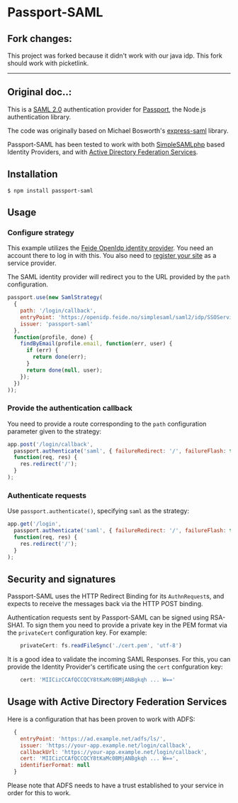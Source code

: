 Passport-SAML
=============

Fork changes:
---------------

This project was forked because it didn't work with our java idp. This fork should work with picketlink.

- - -

Original doc..:
---------------

This is a [SAML 2.0](http://en.wikipedia.org/wiki/SAML_2.0) authentication provider for [Passport](http://passportjs.org/), the Node.js authentication library.

The code was originally based on Michael Bosworth's [express-saml](https://github.com/bozzltron/express-saml) library.

Passport-SAML has been tested to work with both [SimpleSAMLphp](http://simplesamlphp.org/) based Identity Providers, and with [Active Directory Federation Services](http://en.wikipedia.org/wiki/Active_Directory_Federation_Services).

## Installation

    $ npm install passport-saml

## Usage

### Configure strategy

This example utilizes the [Feide OpenIdp identity provider](https://openidp.feide.no/). You need an account there to log in with this. You also need to [register your site](https://openidp.feide.no/simplesaml/module.php/metaedit/index.php) as a service provider.

The SAML identity provider will redirect you to the URL provided by the `path` configuration.

```javascript
passport.use(new SamlStrategy(
  {
    path: '/login/callback',
    entryPoint: 'https://openidp.feide.no/simplesaml/saml2/idp/SSOService.php',
    issuer: 'passport-saml'
  },
  function(profile, done) {
    findByEmail(profile.email, function(err, user) {
      if (err) {
        return done(err);
      }
      return done(null, user);
    });
  })
));
```

### Provide the authentication callback

You need to provide a route corresponding to the `path` configuration parameter given to the strategy:

```javascript
app.post('/login/callback',
  passport.authenticate('saml', { failureRedirect: '/', failureFlash: true }),
  function(req, res) {
    res.redirect('/');
  }
);
```

### Authenticate requests

Use `passport.authenticate()`, specifying `saml` as the strategy:

```javascript
app.get('/login',
  passport.authenticate('saml', { failureRedirect: '/', failureFlash: true }),
  function(req, res) {
    res.redirect('/');
  }
);
```

## Security and signatures

Passport-SAML uses the HTTP Redirect Binding for its `AuthnRequest`s, and expects to receive the messages back via the HTTP POST binding.

Authentication requests sent by Passport-SAML can be signed using RSA-SHA1. To sign them you need to provide a private key in the PEM format via the `privateCert` configuration key. For example:

```javascript
    privateCert: fs.readFileSync('./cert.pem', 'utf-8')
```

It is a good idea to validate the incoming SAML Responses. For this, you can provide the Identity Provider's certificate using the `cert` confguration key:

```javascript
    cert: 'MIICizCCAfQCCQCY8tKaMc0BMjANBgkqh ... W=='
```

## Usage with Active Directory Federation Services

Here is a configuration that has been proven to work with ADFS:

```javascript
  {
    entryPoint: 'https://ad.example.net/adfs/ls/',
    issuer: 'https://your-app.example.net/login/callback',
    callbackUrl: 'https://your-app.example.net/login/callback',
    cert: 'MIICizCCAfQCCQCY8tKaMc0BMjANBgkqh ... W==',
    identifierFormat: null
  }
```

Please note that ADFS needs to have a trust established to your service in order for this to work.
